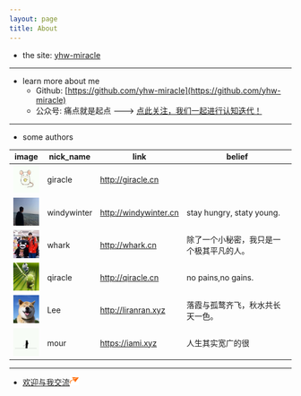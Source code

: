 ```yaml
---
layout: page
title: About
---
```


- the site: [yhw-miracle](https://blogs.yhw-miracle.cn)

<hr />

- learn more about me
  - Github: [https://github.com/yhw-miracle](https://github.com/yhw-miracle)
  - 公众号: 痛点就是起点 ---> <a href="#qecode_img">点此关注，我们一起进行认知迭代！</a>

<hr />

- some authors

| image | nick_name | link | belief |
| ------ | ------ | ------ | ------ |
| <img src="/images/authors/djg.jpg" width="50" height="50" /> | giracle | <a href="http://giracle.cn" target="_blank">http://giracle.cn</a> | &nbsp;&nbsp;&nbsp; |
| <img src="/images/authors/dy.jpg" width="50" height="50" /> | windywinter | <a href="http://windywinter.cn/" target="_blank">http://windywinter.cn</a> | stay hungry, staty young. |
| <img src="/images/authors/hdp.jpg" width="50" height="50" /> | whark | <a href="http://whark.cn" target="_blank">http://whark.cn</a> | 除了一个小秘密，我只是一个极其平凡的人。 |
| <img src="/images/authors/jqq.jpg" width="50" height="50" /> | qiracle | <a href="http://qiracle.cn" target="_blank">http://qiracle.cn</a> | no pains,no gains. |
| <img src="/images/authors/lee.jpeg" width="50" height="50" /> | Lee | <a href="http://liranran.xyz" target="_blank">http://liranran.xyz</a> | 落霞与孤鹜齐飞，秋水共长天一色。 |
| <img src="/images/authors/zkp.jpg" width="50" height="50" /> | mour | <a href="https://iami.xyz" target="_blank">https://iami.xyz</a> | 人生其实宽广的很 |

<hr />

- <a target="_blank" href="http://mail.qq.com/cgi-bin/qm_share?t=qm_mailme&email=rtfG2fHdwcja2c-cy_7f34DNwcM">欢迎与我交流<img src="/images/system/minutemailer_16.png" /></a>

